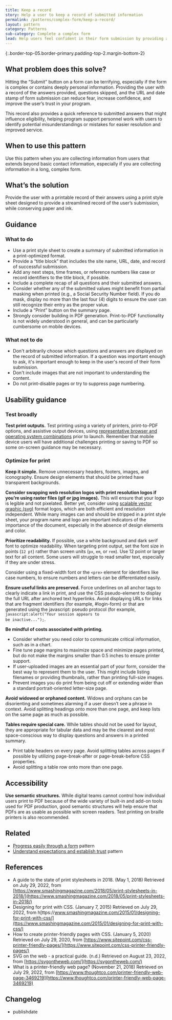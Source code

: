 ```yaml
---
title: Keep a record
story: Help a user to keep a record of submitted information
permalink: /patterns/complex-form/keep-a-record/
layout: pattern
category: Patterns
sub-category: Complete a complex form
lead: Help users feel confident in their form submission by providing a record to download or print. A printed or downloaded record of their answers provides a reference for future use, and helps users confirm their successful form submission.
---
```


<div></div>

{:.border-top-05.border-primary.padding-top-2.margin-bottom-2}

## What problem does this solve?
Hitting the “Submit” button on a form can be terrifying, especially if the form is complex or contains deeply personal information. Providing the user with a record of the answers provided, questions skipped, and the URL and date stamp of form submission can reduce fear, increase confidence, and improve the user’s trust in your program. 

This record also provides a quick reference to submitted answers that might influence eligibility, helping program support personnel work with users to identify potential misunderstandings or mistakes for easier resolution and improved service.

## When to use this pattern 
Use this pattern when you are collecting information from users that extends beyond basic contact information, especially if you are collecting information in a long, complex form.

## What’s the solution
Provide the user with a printable record of their answers using a print style sheet designed to provide a streamlined record of the user’s submission, while conserving paper and ink.

## Guidance

<div class="grid-row grid-gap-3">
  <div class="tablet:grid-col-5">
    <div class="do-dont">
      <div class="do-dont__do">
      <h3 class="do-dont__heading">What to do</h3>
        <div class="do-dont__content">
          <ul>
            <li>Use a print style sheet to create a summary of submitted information in a print-optimized format.</li>
            <li>Provide a “title block” that includes the site name, URL, date, and record of successful submission.</li>            
            <li>Add any next steps, time frames, or reference numbers like case or record identifiers to the title block, if possible.</li>
            <li>Include a complete recap of all questions and their submitted answers.</li>
            <li>Consider whether any of the submitted values might benefit from partial masking when printed (e.g., a Social Security Number field). If you do mask, display no more than the last four (4) digits to ensure the user can still recognize their entry as the proper value.</li>            
            <li>Include a “Print” button on the summary page.</li>
            <li>Strongly consider building in PDF generation. Print-to-PDF functionality is not widely understood in general, and can be particularly cumbersome on mobile devices.</li>
          </ul> 
        </div>
      </div>
    </div>
  </div>
  <div class="tablet:grid-col-5">
    <div class="do-dont__dont">
    <h3 class="do-dont__heading">What not to do</h3>
      <div class="do-dont__content">
          <ul>
            <li>Don't arbitrarily choose which questions and answers are displayed on the record of submitted information. If a question was important enough to ask, it's important enough to keep in the user's record of their form submission.</li>
            <li>Don't include images that are not important to understanding the content.</li>
            <li>Do not print-disable pages or try to suppress page numbering.</li>
          </ul>
      </div>
    </div>
  </div>
</div>

## Usability guidance
### Test broadly
<strong>Test print outputs.</strong> Test printing using a variety of printers, print-to-PDF options, and assistive output devices, using <a href="https://digital.gov/2013/07/15/digital-metrics-for-federal-agencies/">representative browser and operating system combinations</a> prior to launch. Remember that mobile device users will have additional challenges printing or saving to PDF so some on-screen guidance may be necessary.

### Optimize for print

<strong>Keep it simple.</strong> Remove unnecessary headers, footers, images, and iconography. Ensure design elements that should be printed have transparent backgrounds. 

<strong>Consider swapping web resolution logos with print resolution logos if you’re using raster files (gif or jpg images).</strong> This will ensure that your logo is legible and not pixelated. Better yet, consider using <a href="https://svgontheweb.com/">scalable vector graphic (svg)</a> format logos, which are both efficient and resolution independent. While many images can and should be stripped in a print style sheet, your program name and logo are important indicators of the importance of the document, especially in the absence of design elements and color.

<strong>Prioritize readability.</strong> If possible, use a white background and dark serif font to optimize readability. When targeting print output, set the font size in points (<code>12 pt</code>) rather than screen units (<code>px</code>, <code>em</code>, or <code>rem</code>). Use 12 point or larger text for all content. Some users will struggle to read smaller text, especially if they are under stress. 

Consider using a fixed-width font or the `<pre>` element for identifiers like case numbers, to ensure numbers and letters can be differentiated easily.

<strong>Ensure useful links are preserved.</strong> Force underlines on all anchor tags to clearly indicate a link in print, and use the CSS pseudo-element to display the full URL after anchored text hyperlinks. Avoid displaying URLs for links that are fragment identifiers (for example, #login-form) or that are generated using the javascript: pseudo protocol (for example, <code>javascript:alert("Your session appears to be inactive...");</code>.

<strong>Be mindful of costs associated with printing.</strong> 
- Consider whether you need color to communicate critical information, such as in a chart. 
- Fine tune page margins to maximize space and minimize pages printed, but do not make the margins smaller than 0.5 inches to ensure printer support.
- If user-uploaded images are an essential part of your form, consider the best way to represent them to the user. This might include listing filenames or providing thumbnails, rather than printing full-size images.
- Prevent images you do print from being cut off or extending wider than a standard portrait-oriented letter-size page.

<strong>Avoid widowed or orphaned content.</strong> Widows and orphans can be disorienting and sometimes alarming if a user doesn’t see a phrase in context. Avoid splitting headings onto more than one page, and keep lists on the same page as much as possible.

<strong>Tables require special care.</strong> While tables should not be used for layout, they are appropriate for tabular data and may be the clearest and most space-conscious way to display questions and answers in a printed summary. 
- Print table headers on every page. Avoid splitting tables across pages if possible by utilizing page-break-after or page-break-before CSS properties.
- Avoid splitting a table row onto more than one page.

## Accessibility

<strong>Use semantic structures.</strong> While digital teams cannot control how individual users print to PDF because of the wide variety of built-in and add-on tools used for PDF production, good semantic structures will help ensure that PDFs are as usable as possible with screen readers. Test printing on braille printers is also recommended. 

<!-- <div class="usa-accordion usa-accordion--bordered site-accordion-code site-component-preview">
  <button class="usa-accordion__button" aria-controls="accordion-preview-01" aria-expanded="true"><h2 id="pattern-preview">Pattern preview</h2></button>
  <div id="accordion-preview-01" class="usa-accordion__content">
    {% include patterns/physical-address.html %}
  </div>
</div>
<div class="usa-accordion usa-accordion--bordered site-accordion-code site-component-preview">
  <button class="usa-accordion__button" aria-controls="accordion-code-01" aria-expanded="false"><h2 id="pattern-code">Pattern code</h2></button>
  <div id="accordion-code-01" class="usa-accordion__content highlight-code">
    <div class="usa-sr-only">
      <figure class="highlight"><pre><code class="language-html" data-lang="html">{% include patterns/physical-address.html %}</code></pre></figure>
    </div>
    <figure class="highlight"><pre><code class="language-html" data-lang="html">{% highlight html%}{% include patterns/physical-address.html %}{% endhighlight %}</code></pre></figure>
  </div>
</div> -->

## Related
- <a href="{{ site.baseurl }}/patterns/complex-form/progress-easily/">Progress easily through a form</a> pattern
- <a href="{{ site.baseurl }}/patterns/complex-form/establish-trust/">Understand expectations and establish trust</a> pattern


## References
- A guide to the state of print stylesheets in 2018. (May 1, 2018) Retrieved on July 29, 2022, from [https://www.smashingmagazine.com/2018/05/print-stylesheets-in-2018/](https://www.smashingmagazine.com/2018/05/print-stylesheets-in-2018/)
- Designing for print with CSS. (January 7, 2015) Retrieved on July 29, 2022, from h[ttps://www.smashingmagazine.com/2015/01/designing-for-print-with-css/](ttps://www.smashingmagazine.com/2015/01/designing-for-print-with-css/)
- How to create printer-friendly pages with CSS. (January 5, 2020) Retrieved on July 29, 2020, from [https://www.sitepoint.com/css-printer-friendly-pages/](https://www.sitepoint.com/css-printer-friendly-pages/) 
- SVG on the web - a practical guide. (n.d.) Retrieved on August 23, 2022, from [https://svgontheweb.com/](https://svgontheweb.com/)
- What is a printer-friendly web page? (November 21, 2018) Retrieved on July 29, 2022, from [https://www.thoughtco.com/printer-friendly-web-page-3469219](https://www.thoughtco.com/printer-friendly-web-page-3469219)


## Changelog
- publishdate

